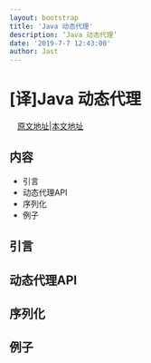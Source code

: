 ```yaml
---
layout: bootstrap
title: 'Java 动态代理'
description: ‘Java 动态代理’
date: '2019-7-7 12:43:00'
author: Jast
---
```

# [译]Java 动态代理
　[原文地址](https://docs.oracle.com/javase/8/docs/technotes/guides/reflection/proxy.html)|[本文地址]()
## 内容
- 引言
- 动态代理API
- 序列化
- 例子

## 引言


## 动态代理API

## 序列化

## 例子




